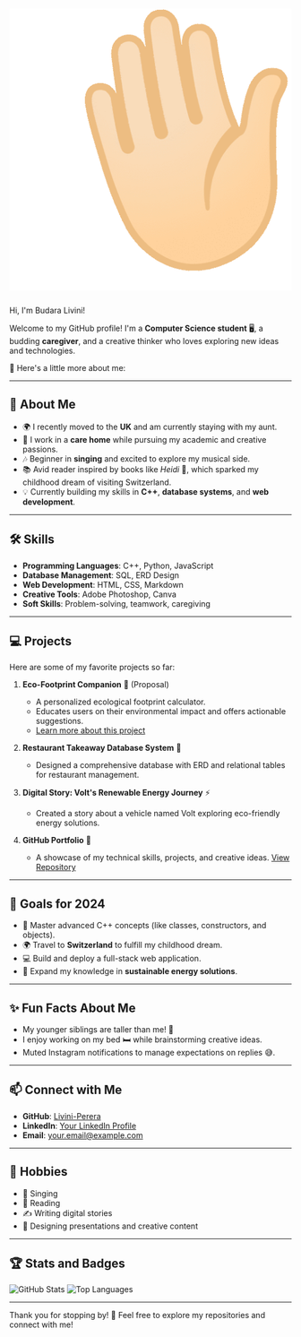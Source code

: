 # <img src="waving hand.gif">
 Hi, I'm Budara Livini! 

Welcome to my GitHub profile! I'm a **Computer Science student** 🖥️, a budding **caregiver**, and a creative thinker who loves exploring new ideas and technologies. 

🌟 Here's a little more about me:

---

## 🌈 About Me
- 🌍 I recently moved to the **UK** and am currently staying with my aunt.
- 💼 I work in a **care home** while pursuing my academic and creative passions.
- 🎶 Beginner in **singing** and excited to explore my musical side.
- 📚 Avid reader inspired by books like *Heidi* 🌄, which sparked my childhood dream of visiting Switzerland.
- 💡 Currently building my skills in **C++**, **database systems**, and **web development**.

---

## 🛠️ Skills
- **Programming Languages**: C++, Python, JavaScript
- **Database Management**: SQL, ERD Design
- **Web Development**: HTML, CSS, Markdown
- **Creative Tools**: Adobe Photoshop, Canva
- **Soft Skills**: Problem-solving, teamwork, caregiving

---

## 💻 Projects
Here are some of my favorite projects so far:

1. **Eco-Footprint Companion** 🌱 (Proposal)
   - A personalized ecological footprint calculator.
   - Educates users on their environmental impact and offers actionable suggestions.
   - [Learn more about this project](#)

2. **Restaurant Takeaway Database System** 🍔
   - Designed a comprehensive database with ERD and relational tables for restaurant management.

3. **Digital Story: Volt's Renewable Energy Journey** ⚡
   - Created a story about a vehicle named Volt exploring eco-friendly energy solutions.

4. **GitHub Portfolio** 🚀
   - A showcase of my technical skills, projects, and creative ideas. [View Repository](#)

---

## 🎯 Goals for 2024
- 🌟 Master advanced C++ concepts (like classes, constructors, and objects).
- 🌍 Travel to **Switzerland** to fulfill my childhood dream.
- 💻 Build and deploy a full-stack web application.
- 📜 Expand my knowledge in **sustainable energy solutions**.

---

## ✨ Fun Facts About Me
- My younger siblings are taller than me! 🙈
- I enjoy working on my bed 🛏️ while brainstorming creative ideas.
- Muted Instagram notifications to manage expectations on replies 😅.

---

## 📫 Connect with Me
- **GitHub**: [Livini-Perera](https://github.com/Livini-Perera)
- **LinkedIn**: [Your LinkedIn Profile](#)
- **Email**: [your.email@example.com](mailto:your.email@example.com)

---

## 🎨 Hobbies
- 🎤 Singing
- 📖 Reading
- ✍️ Writing digital stories
- 🎨 Designing presentations and creative content

---

## 🏆 Stats and Badges
![GitHub Stats](https://github-readme-stats.vercel.app/api?username=Livini-Perera&show_icons=true&theme=radical)
![Top Languages](https://github-readme-stats.vercel.app/api/top-langs/?username=Livini-Perera&layout=compact&theme=radical)

---

Thank you for stopping by! 💜 Feel free to explore my repositories and connect with me!
